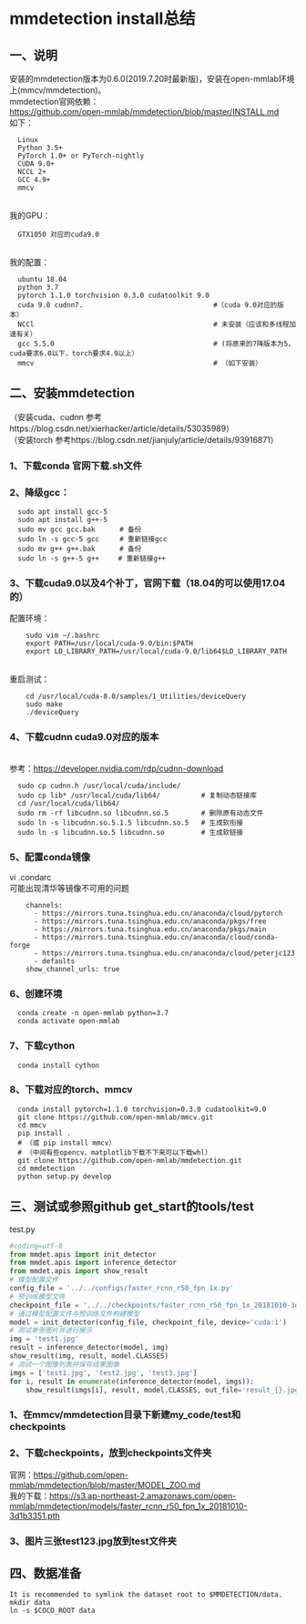 # mmdetection install总结
## 一、说明
安装的mmdetection版本为0.6.0(2019.7.20时最新版)，安装在open-mmlab环境上(mmcv/mmdetection)。
<br>mmdetection官网依赖：
<br>https://github.com/open-mmlab/mmdetection/blob/master/INSTALL.md
<br>如下：
```
  Linux
  Python 3.5+ 
  PyTorch 1.0+ or PyTorch-nightly
  CUDA 9.0+
  NCCL 2+
  GCC 4.9+
  mmcv
```
<br>我的GPU：
```
  GTX1050 对应的cuda9.0
```
<br>我的配置：
```
  ubuntu 18.04
  python 3.7
  pytorch 1.1.0 torchvision 0.3.0 cudatoolkit 9.0
  cuda 9.0 cudnn7.                                #（cuda 9.0对应的版本）
  NCCl                                            # 未安装（应该和多线程加速有关）
  gcc 5.5.0                                       # (将原来的7降版本为5，cuda要求6.0以下，torch要求4.9以上）
  mmcv                                            # （如下安装）
  ```
## 二、安装mmdetection
（安装cuda、cudnn 参考https://blog.csdn.net/xierhacker/article/details/53035989）
<br>（安装torch 参考https://blog.csdn.net/jianjuly/article/details/93916871）
### 1、下载conda 官网下载.sh文件
### 2、降级gcc：
```
  sudo apt install gcc-5
  sudo apt install g++-5
  sudo mv gcc gcc.bak      # 备份
  sudo ln -s gcc-5 gcc     # 重新链接gcc
  sudo mv g++ g++.bak      # 备份
  sudo ln -s g++-5 g++　   # 重新链接g++
```
### 3、下载cuda9.0以及4个补丁，官网下载（18.04的可以使用17.04的）
  配置环境：
```
    sudo vim ~/.bashrc
    export PATH=/usr/local/cuda-9.0/bin:$PATH
    export LD_LIBRARY_PATH=/usr/local/cuda-9.0/lib64$LD_LIBRARY_PATH
```
<br>  重启测试：
```
    cd /usr/local/cuda-8.0/samples/1_Utilities/deviceQuery
    sudo make
    ./deviceQuery
```
### 4、下载cudnn cuda9.0对应的版本
<br>参考：https://developer.nvidia.com/rdp/cudnn-download
```
  sudo cp cudnn.h /usr/local/cuda/include/
  sudo cp lib* /usr/local/cuda/lib64/          # 复制动态链接库
  cd /usr/local/cuda/lib64/
  sudo rm -rf libcudnn.so libcudnn.so.5        # 删除原有动态文件
  sudo ln -s libcudnn.so.5.1.5 libcudnn.so.5   # 生成软衔接
  sudo ln -s libcudnn.so.5 libcudnn.so         # 生成软链接
```
### 5、配置conda镜像
vi .condarc
<br> 可能出现清华等镜像不可用的问题
```
    channels:
      - https://mirrors.tuna.tsinghua.edu.cn/anaconda/cloud/pytorch
      - https://mirrors.tuna.tsinghua.edu.cn/anaconda/pkgs/free
      - https://mirrors.tuna.tsinghua.edu.cn/anaconda/pkgs/main
      - https://mirrors.tuna.tsinghua.edu.cn/anaconda/cloud/conda-forge
      - https://mirrors.tuna.tsinghua.edu.cn/anaconda/cloud/peterjc123
      - defaults
    show_channel_urls: true
```
### 6、创建环境
```
  conda create -n open-mmlab python=3.7 
  conda activate open-mmlab
```
### 7、下载cython
```
  conda install cython
```
### 8、下载对应的torch、mmcv
```
  conda install pytorch=1.1.0 torchvision=0.3.0 cudatoolkit=9.0
  git clone https://github.com/open-mmlab/mmcv.git
  cd mmcv
  pip install .
  # （或 pip install mmcv）
  # （中间有些opencv、matplotlib下载不下来可以下载whl）
  git clone https://github.com/open-mmlab/mmdetection.git
  cd mmdetection
  python setup.py develop
```
## 三、测试或参照github get_start的tools/test
test.py
```python
#coding=utf-8
from mmdet.apis import init_detector
from mmdet.apis import inference_detector
from mmdet.apis import show_result
# 模型配置文件
config_file = '../../configs/faster_rcnn_r50_fpn_1x.py'
# 预训练模型文件
checkpoint_file = '../../checkpoints/faster_rcnn_r50_fpn_1x_20181010-3d1b3351.pth'
# 通过模型配置文件与预训练文件构建模型
model = init_detector(config_file, checkpoint_file, device='cuda:1')
# 测试单张图片并进行展示
img = 'test1.jpg'
result = inference_detector(model, img)
show_result(img, result, model.CLASSES)
# 测试一个图像列表并保存结果图像
imgs = ['test1.jpg', 'test2.jpg', 'test3.jpg']
for i, result in enumerate(inference_detector(model, imgs)):
    show_result(imgs[i], result, model.CLASSES, out_file='result_{}.jpg'.format(i))
```
### 1、在mmcv/mmdetection目录下新建my_code/test和checkpoints
### 2、下载checkpoints，放到checkpoints文件夹
官网：https://github.com/open-mmlab/mmdetection/blob/master/MODEL_ZOO.md
<br>我的下载：https://s3.ap-northeast-2.amazonaws.com/open-mmlab/mmdetection/models/faster_rcnn_r50_fpn_1x_20181010-3d1b3351.pth
### 3、图片三张test123.jpg放到test文件夹
## 四、数据准备
```
It is recommended to symlink the dataset root to $MMDETECTION/data.
mkdir data
ln -s $COCO_ROOT data
```
